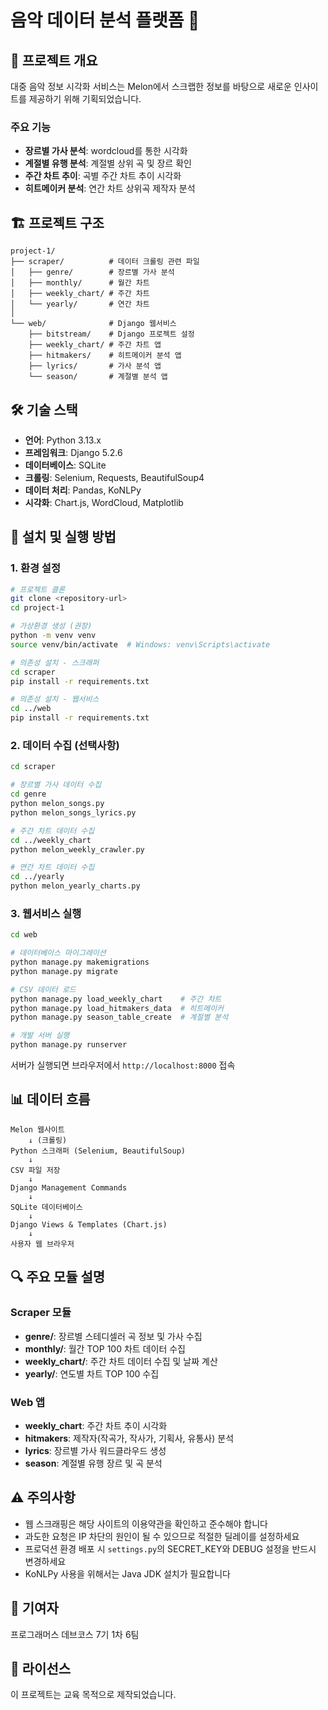 # 음악 데이터 분석 플랫폼 🎵

## 📌 프로젝트 개요
대중 음악 정보 시각화 서비스는 Melon에서 스크랩한 정보를 바탕으로 새로운 인사이트를 제공하기 위해 기획되었습니다. 

### 주요 기능
- **장르별 가사 분석**: wordcloud를 통한 시각화
- **계절별 유행 분석**: 계절별 상위 곡 및 장르 확인
- **주간 차트 추이**: 곡별 주간 차트 추이 시각화
- **히트메이커 분석**: 연간 차트 상위곡 제작자 분석

## 🏗️ 프로젝트 구조
```
project-1/
├── scraper/          # 데이터 크롤링 관련 파일
│   ├── genre/        # 장르별 가사 분석
│   ├── monthly/      # 월간 차트
│   ├── weekly_chart/ # 주간 차트
│   └── yearly/       # 연간 차트
│
└── web/              # Django 웹서비스
    ├── bitstream/    # Django 프로젝트 설정
    ├── weekly_chart/ # 주간 차트 앱
    ├── hitmakers/    # 히트메이커 분석 앱
    ├── lyrics/       # 가사 분석 앱
    └── season/       # 계절별 분석 앱
```

## 🛠️ 기술 스택
- **언어**: Python 3.13.x
- **프레임워크**: Django 5.2.6
- **데이터베이스**: SQLite
- **크롤링**: Selenium, Requests, BeautifulSoup4
- **데이터 처리**: Pandas, KoNLPy
- **시각화**: Chart.js, WordCloud, Matplotlib

## 🚀 설치 및 실행 방법

### 1. 환경 설정
```bash
# 프로젝트 클론
git clone <repository-url>
cd project-1

# 가상환경 생성 (권장)
python -m venv venv
source venv/bin/activate  # Windows: venv\Scripts\activate

# 의존성 설치 - 스크래퍼
cd scraper
pip install -r requirements.txt

# 의존성 설치 - 웹서비스
cd ../web
pip install -r requirements.txt
```

### 2. 데이터 수집 (선택사항)
```bash
cd scraper

# 장르별 가사 데이터 수집
cd genre
python melon_songs.py
python melon_songs_lyrics.py

# 주간 차트 데이터 수집
cd ../weekly_chart
python melon_weekly_crawler.py

# 연간 차트 데이터 수집
cd ../yearly
python melon_yearly_charts.py
```

### 3. 웹서비스 실행
```bash
cd web

# 데이터베이스 마이그레이션
python manage.py makemigrations
python manage.py migrate

# CSV 데이터 로드
python manage.py load_weekly_chart    # 주간 차트
python manage.py load_hitmakers_data  # 히트메이커
python manage.py season_table_create  # 계절별 분석

# 개발 서버 실행
python manage.py runserver
```

서버가 실행되면 브라우저에서 `http://localhost:8000` 접속

## 📊 데이터 흐름
```
Melon 웹사이트
    ↓ (크롤링)
Python 스크래퍼 (Selenium, BeautifulSoup)
    ↓
CSV 파일 저장
    ↓
Django Management Commands
    ↓
SQLite 데이터베이스
    ↓
Django Views & Templates (Chart.js)
    ↓
사용자 웹 브라우저
```

## 🔍 주요 모듈 설명

### Scraper 모듈
- **genre/**: 장르별 스테디셀러 곡 정보 및 가사 수집
- **monthly/**: 월간 TOP 100 차트 데이터 수집
- **weekly_chart/**: 주간 차트 데이터 수집 및 날짜 계산
- **yearly/**: 연도별 차트 TOP 100 수집

### Web 앱
- **weekly_chart**: 주간 차트 추이 시각화
- **hitmakers**: 제작자(작곡가, 작사가, 기획사, 유통사) 분석
- **lyrics**: 장르별 가사 워드클라우드 생성
- **season**: 계절별 유행 장르 및 곡 분석

## ⚠️ 주의사항
- 웹 스크래핑은 해당 사이트의 이용약관을 확인하고 준수해야 합니다
- 과도한 요청은 IP 차단의 원인이 될 수 있으므로 적절한 딜레이를 설정하세요
- 프로덕션 환경 배포 시 `settings.py`의 SECRET_KEY와 DEBUG 설정을 반드시 변경하세요
- KoNLPy 사용을 위해서는 Java JDK 설치가 필요합니다

## 🤝 기여자
프로그래머스 데브코스 7기 1차 6팀

## 📝 라이선스
이 프로젝트는 교육 목적으로 제작되었습니다.
